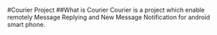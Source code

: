 #Courier Project
##What is Courier
Courier is a project which enable remotely Message Replying and New Message Notification for android smart phone.
